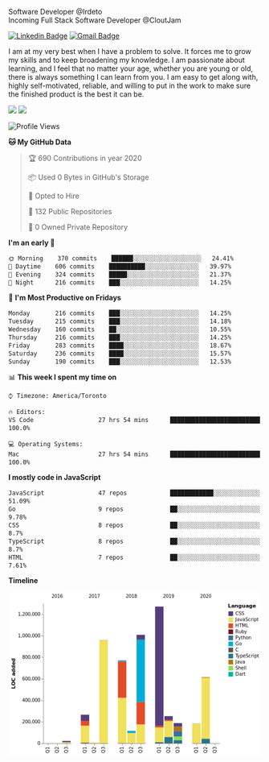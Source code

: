 Software Developer @Irdeto
<br />
Incoming Full Stack Software Developer @CloutJam

[![Linkedin Badge](https://img.shields.io/badge/-Jesse%20Okeya-6633cc?style=flat-square&logo=Linkedin&logoColor=white&link=https://www.linkedin.com/in/jesse-okeya-45a38510a/)](https://www.linkedin.com/in/jesse-okeya-45a38510a/) 
[![Gmail Badge](https://img.shields.io/badge/-jesseokeya@gmail.com-6633cc?style=flat-square&logo=Gmail&logoColor=white&link=mailto:jesseokeya@gmail.com)](mailto:jesseokeya@gmail.com)

I am at my very best when I have a problem to solve. It forces me to grow my skills and to keep broadening my knowledge. I am passionate about learning, and I feel that no matter your age, whether you are young or old, there is always something I can learn from you. I am easy to get along with, highly self-motivated, reliable, and willing to put in the work to make sure the finished product is the best it can be.

![](https://github-readme-stats.vercel.app/api?username=jesseokeya&show_icons=true&theme=radical) ![](https://github-readme-stats.vercel.app/api/top-langs/?username=jesseokeya&layout=compact&theme=radical)

<!--START_SECTION:waka-->
![Profile Views](http://img.shields.io/badge/Profile%20Views-37-blue)

**🐱 My GitHub Data** 

> 🏆 690 Contributions in year 2020
 > 
> 📦 Used 0 Bytes in GitHub's Storage 
 > 
> 💼 Opted to Hire
 > 
> 📜 132 Public Repositories 
 > 
> 🔑 0 Owned Private Repository 
 > 
**I'm an early 🐤** 

```text
🌞 Morning    370 commits    ██████░░░░░░░░░░░░░░░░░░░   24.41% 
🌆 Daytime    606 commits    ██████████░░░░░░░░░░░░░░░   39.97% 
🌃 Evening    324 commits    █████░░░░░░░░░░░░░░░░░░░░   21.37% 
🌙 Night      216 commits    ███░░░░░░░░░░░░░░░░░░░░░░   14.25%

```
📅 **I'm Most Productive on Fridays** 

```text
Monday       216 commits    ███░░░░░░░░░░░░░░░░░░░░░░   14.25% 
Tuesday      215 commits    ███░░░░░░░░░░░░░░░░░░░░░░   14.18% 
Wednesday    160 commits    ██░░░░░░░░░░░░░░░░░░░░░░░   10.55% 
Thursday     216 commits    ███░░░░░░░░░░░░░░░░░░░░░░   14.25% 
Friday       283 commits    ████░░░░░░░░░░░░░░░░░░░░░   18.67% 
Saturday     236 commits    ████░░░░░░░░░░░░░░░░░░░░░   15.57% 
Sunday       190 commits    ███░░░░░░░░░░░░░░░░░░░░░░   12.53%

```


📊 **This week I spent my time on** 

```text
⌚︎ Timezone: America/Toronto

🔥 Editors: 
VS Code                  27 hrs 54 mins      █████████████████████████   100.0%

💻 Operating Systems: 
Mac                      27 hrs 54 mins      █████████████████████████   100.0%

```

**I mostly code in JavaScript** 

```text
JavaScript               47 repos            ████████████░░░░░░░░░░░░░   51.09% 
Go                       9 repos             ██░░░░░░░░░░░░░░░░░░░░░░░   9.78% 
CSS                      8 repos             ██░░░░░░░░░░░░░░░░░░░░░░░   8.7% 
TypeScript               8 repos             ██░░░░░░░░░░░░░░░░░░░░░░░   8.7% 
HTML                     7 repos             ██░░░░░░░░░░░░░░░░░░░░░░░   7.61%

```


**Timeline**

![Chart not found](https://github.com/jesseokeya/jesseokeya/blob/master/charts/bar_graph.png) 


<!--END_SECTION:waka-->
